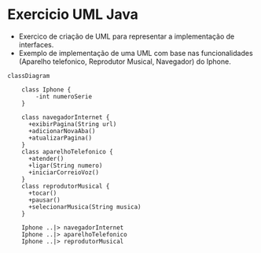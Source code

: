 
# Exercicio UML Java

- Exercico de criação de UML para representar a implementação de interfaces.
- Exemplo de implementação de uma UML com base nas funcionalidades (Aparelho telefonico, Reprodutor Musical, Navegador) do Iphone.

```mermaid
classDiagram
    
    class Iphone {
        -int numeroSerie
    } 
    
    class navegadorInternet {
      +exibirPagina(String url)
      +adicionarNovaAba()
      +atualizarPagina()
    }
    class aparelhoTelefonico {
      +atender()
      +ligar(String numero)
      +iniciarCorreioVoz()
    }
    class reprodutorMusical {
      +tocar()
      +pausar()
      +selecionarMusica(String musica)
    }

    Iphone ..|> navegadorInternet
    Iphone ..|> aparelhoTelefonico
    Iphone ..|> reprodutorMusical
